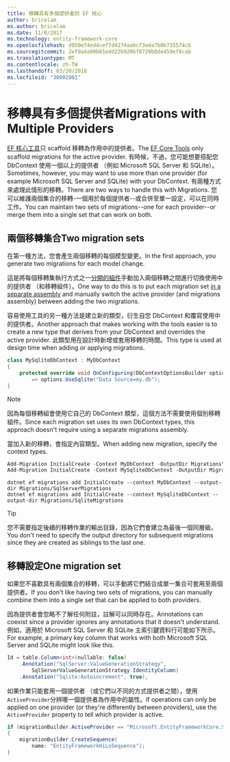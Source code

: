 ```yaml
---
title: 移轉具有多個提供者的 EF 核心
author: bricelam
ms.author: bricelam
ms.date: 11/8/2017
ms.technology: entity-framework-core
ms.openlocfilehash: d950e74ed4cef7d4274aabcf3eda7b0b735574c6
ms.sourcegitcommit: 2ef0a4a90b01edd22b9206f8729b8de459ef8cab
ms.translationtype: MT
ms.contentlocale: zh-TW
ms.lasthandoff: 03/20/2018
ms.locfileid: "30002801"
---
```

<a name="migrations-with-multiple-providers"></a><span data-ttu-id="0a945-102">移轉具有多個提供者</span><span class="sxs-lookup"><span data-stu-id="0a945-102">Migrations with Multiple Providers</span></span>
==================================
<span data-ttu-id="0a945-103">[EF 核心工具][ 1]只 scaffold 移轉為作用中的提供者。</span><span class="sxs-lookup"><span data-stu-id="0a945-103">The [EF Core Tools][1] only scaffold migrations for the active provider.</span></span> <span data-ttu-id="0a945-104">有時候，不過，您可能想要搭配您 DbContext 使用一個以上的提供者 （例如 Microsoft SQL Server 和 SQLite）。</span><span class="sxs-lookup"><span data-stu-id="0a945-104">Sometimes, however, you may want to use more than one provider (for example Microsoft SQL Server and SQLite) with your DbContext.</span></span> <span data-ttu-id="0a945-105">有兩種方式來處理此情形的移轉。</span><span class="sxs-lookup"><span data-stu-id="0a945-105">There are two ways to handle this with Migrations.</span></span> <span data-ttu-id="0a945-106">您可以維護兩個集合的移轉-一個用於每個提供者--或合併至單一設定，可以在同時工作。</span><span class="sxs-lookup"><span data-stu-id="0a945-106">You can maintain two sets of migrations--one for each provider--or merge them into a single set that can work on both.</span></span>

<a name="two-migration-sets"></a><span data-ttu-id="0a945-107">兩個移轉集合</span><span class="sxs-lookup"><span data-stu-id="0a945-107">Two migration sets</span></span>
------------------
<span data-ttu-id="0a945-108">在第一種方法，您會產生兩個移轉的每個模型變更。</span><span class="sxs-lookup"><span data-stu-id="0a945-108">In the first approach, you generate two migrations for each model change.</span></span>

<span data-ttu-id="0a945-109">這是將每個移轉集執行方式之一[分開的組件][ 2]手動加入兩個移轉之間進行切換使用中的提供者 （和移轉組件）。</span><span class="sxs-lookup"><span data-stu-id="0a945-109">One way to do this is to put each migration set [in a separate assembly][2] and manually switch the active provider (and migrations assembly) between adding the two migrations.</span></span>

<span data-ttu-id="0a945-110">容易使用工具的另一種方法是建立新的類型，衍生自您 DbContext 和覆寫使用中的提供者。</span><span class="sxs-lookup"><span data-stu-id="0a945-110">Another approach that makes working with the tools easier is to create a new type that derives from your DbContext and overrides the active provider.</span></span> <span data-ttu-id="0a945-111">此類型用在設計時新增或套用移轉的時間。</span><span class="sxs-lookup"><span data-stu-id="0a945-111">This type is used at design time when adding or applying migrations.</span></span>

``` csharp
class MySqliteDbContext : MyDbContext
{
    protected override void OnConfiguring(DbContextOptionsBuilder options)
        => options.UseSqlite("Data Source=my.db");
}
```

> [!NOTE]
> <span data-ttu-id="0a945-112">因為每個移轉組會使用它自己的 DbContext 類型，這個方法不需要使用個別移轉組件。</span><span class="sxs-lookup"><span data-stu-id="0a945-112">Since each migration set uses its own DbContext types, this approach doesn't require using a separate migrations assembly.</span></span>

<span data-ttu-id="0a945-113">當加入新的移轉，會指定內容類型。</span><span class="sxs-lookup"><span data-stu-id="0a945-113">When adding new migration, specify the context types.</span></span>

``` powershell
Add-Migration InitialCreate -Context MyDbContext -OutputDir Migrations\SqlServerMigrations
Add-Migration InitialCreate -Context MySqliteDbContext -OutputDir Migrations\SqliteMigrations
```
``` Console
dotnet ef migrations add InitialCreate --context MyDbContext --output-dir Migrations/SqlServerMigrations
dotnet ef migrations add InitialCreate --context MySqliteDbContext --output-dir Migrations/SqliteMigrations
```

> [!TIP]
> <span data-ttu-id="0a945-114">您不需要指定後續的移轉作業的輸出目錄，因為它們會建立為最後一個同層級。</span><span class="sxs-lookup"><span data-stu-id="0a945-114">You don't need to specify the output directory for subsequent migrations since they are created as siblings to the last one.</span></span>

<a name="one-migration-set"></a><span data-ttu-id="0a945-115">移轉設定</span><span class="sxs-lookup"><span data-stu-id="0a945-115">One migration set</span></span>
-----------------
<span data-ttu-id="0a945-116">如果您不喜歡具有兩個集合的移轉，可以手動將它們結合成單一集合可套用至兩個提供者。</span><span class="sxs-lookup"><span data-stu-id="0a945-116">If you don't like having two sets of migrations, you can manually combine them into a single set that can be applied to both providers.</span></span>

<span data-ttu-id="0a945-117">因為提供者會忽略不了解任何附註，註解可以同時存在。</span><span class="sxs-lookup"><span data-stu-id="0a945-117">Annotations can coexist since a provider ignores any annotations that it doesn't understand.</span></span> <span data-ttu-id="0a945-118">例如，適用於 Microsoft SQL Server 和 SQLite 主索引鍵資料行可能如下所示。</span><span class="sxs-lookup"><span data-stu-id="0a945-118">For example, a primary key column that works with both Microsoft SQL Server and SQLite might look like this.</span></span>

``` csharp
Id = table.Column<int>(nullable: false)
    .Annotation("SqlServer:ValueGenerationStrategy",
        SqlServerValueGenerationStrategy.IdentityColumn)
    .Annotation("Sqlite:Autoincrement", true),
```

<span data-ttu-id="0a945-119">如果作業只能套用一個提供者 （或它們以不同的方式提供者之間），使用`ActiveProvider`分辨哪一個提供者為作用中的屬性。</span><span class="sxs-lookup"><span data-stu-id="0a945-119">If operations can only be applied on one provider (or they're differently between providers), use the `ActiveProvider` property to tell which provider is active.</span></span>

``` csharp
if (migrationBuilder.ActiveProvider == "Microsoft.EntityFrameworkCore.SqlServer")
{
    migrationBuilder.CreateSequence(
        name: "EntityFrameworkHiLoSequence");
}
```


  [1]: ../../miscellaneous/cli/index.md
  [2]: projects.md
